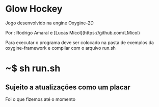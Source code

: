 <h1>Glow Hockey</h1>
Jogo desenvolvido na engine Oxygine-2D</p>
Por : Rodrigo Amaral e [Lucas Micol](https://github.com/LMicol) </p>

Para executar o programa deve ser colocado na pasta de exemplos da oxygine-framework
e compilar com o arquivo run.sh </p>
# ~$ sh run.sh

<h2>Sujeito a atualizações como um placar</h2>
Foi o que fizemos até o momento

